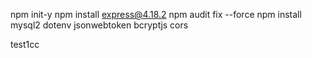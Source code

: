npm init-y
npm install express@4.18.2
npm audit fix --force
npm install mysql2 dotenv jsonwebtoken bcryptjs cors


test1cc